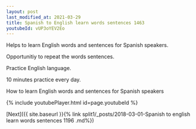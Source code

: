 ```yaml
---
layout: post
last_modified_at: 2021-03-29
title: Spanish to English learn words sentences 1463 
youtubeId: vUP3oYEV2Eo
---
```

 
 
Helps to learn English words and sentences for Spanish speakers.

Opportunitiy to repeat the words sentences. 

Practice English language. 
 
10 minutes practice every day. 
 
How to learn English words and sentences for Spanish speakers 
 
{% include youtubePlayer.html id=page.youtubeId %}
 
 
[Next]({{ site.baseurl }}{% link  split1/_posts/2018-03-01-Spanish to english learn words sentences 1196 .md%})
 
